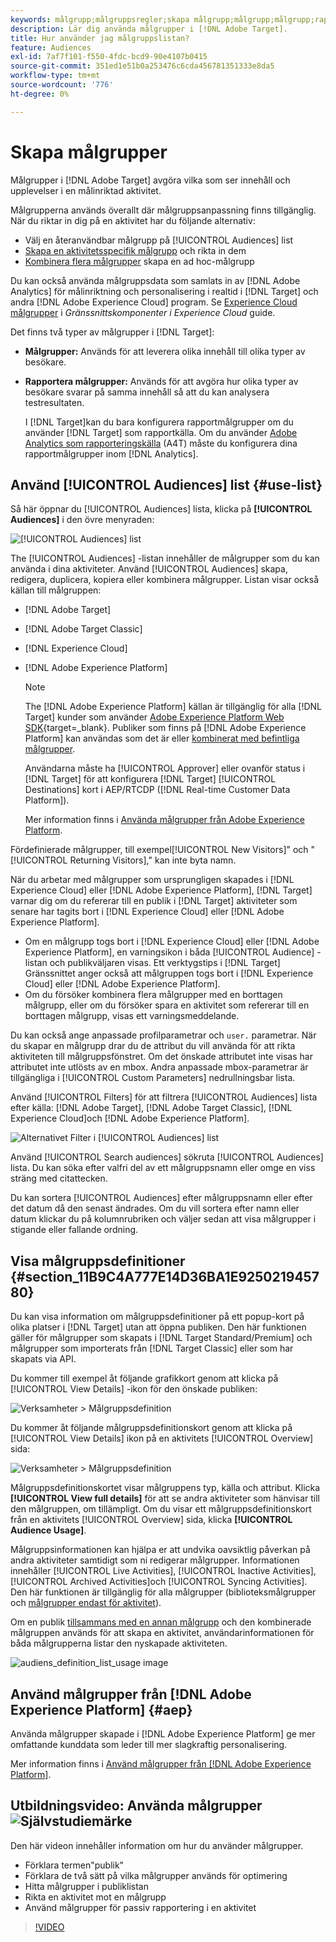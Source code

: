 ```yaml
---
keywords: målgrupp;målgruppsregler;skapa målgrupp;målgrupp;målgrupp;rapportmålgrupp;segment;anpassade profilparametrar;målgruppsdefinition;målgruppslista
description: Lär dig använda målgrupper i [!DNL Adobe Target].
title: Hur använder jag målgruppslistan?
feature: Audiences
exl-id: 7af7f101-f550-4fdc-bcd9-90e4107b0415
source-git-commit: 351ed1e51b0a253476c6cda456781351333e8da5
workflow-type: tm+mt
source-wordcount: '776'
ht-degree: 0%

---
```


# Skapa målgrupper

Målgrupper i [!DNL Adobe Target] avgöra vilka som ser innehåll och upplevelser i en målinriktad aktivitet.

Målgrupperna används överallt där målgruppsanpassning finns tillgänglig. När du riktar in dig på en aktivitet har du följande alternativ:

* Välj en återanvändbar målgrupp på [!UICONTROL Audiences] list
* [Skapa en aktivitetsspecifik målgrupp](/help/main/c-target/creating-activity-only-audience.md) och rikta in dem
* [Kombinera flera målgrupper](/help/main/c-target/combining-multiple-audiences.md#concept_A7386F1EA4394BD2AB72399C225981E5) skapa en ad hoc-målgrupp

Du kan också använda målgruppsdata som samlats in av [!DNL Adobe Analytics] för målinriktning och personalisering i realtid i [!DNL Target] och andra [!DNL Adobe Experience Cloud] program. Se [Experience Cloud målgrupper](https://experienceleague.adobe.com/docs/core-services/interface/audiences/audience-library.html) i *Gränssnittskomponenter i Experience Cloud* guide.

Det finns två typer av målgrupper i [!DNL Target]:

* **Målgrupper:** Används för att leverera olika innehåll till olika typer av besökare.
* **Rapportera målgrupper:** Används för att avgöra hur olika typer av besökare svarar på samma innehåll så att du kan analysera testresultaten.

  I [!DNL Target]kan du bara konfigurera rapportmålgrupper om du använder [!DNL Target] som rapportkälla. Om du använder [Adobe Analytics som rapporteringskälla](/help/main/c-integrating-target-with-mac/a4t/a4t.md) (A4T) måste du konfigurera dina rapportmålgrupper inom [!DNL Analytics].

## Använd [!UICONTROL Audiences] list {#use-list}

Så här öppnar du [!UICONTROL Audiences] lista, klicka på **[!UICONTROL Audiences]** i den övre menyraden:

![[!UICONTROL Audiences] list](assets/audiences_list.png)

The [!UICONTROL Audiences] -listan innehåller de målgrupper som du kan använda i dina aktiviteter. Använd [!UICONTROL Audiences] skapa, redigera, duplicera, kopiera eller kombinera målgrupper. Listan visar också källan till målgruppen:

* [!DNL Adobe Target]
* [!DNL Adobe Target Classic]
* [!DNL Experience Cloud]
* [!DNL Adobe Experience Platform]

  >[!NOTE]
  >
  >The [!DNL Adobe Experience Platform] källan är tillgänglig för alla [!DNL Target] kunder som använder [Adobe Experience Platform Web SDK](https://experienceleague.corp.adobe.com/docs/target-dev/developer/client-side/aep-web-sdk.html){target=_blank}. Publiker som finns på [!DNL Adobe Experience Platform] kan användas som det är eller [kombinerat med befintliga målgrupper](/help/main/c-target/combining-multiple-audiences.md).
  >
  >Användarna måste ha [!UICONTROL Approver] eller ovanför status i [!DNL Target] för att konfigurera [!DNL Target] [!UICONTROL Destinations] kort i AEP/RTCDP ([!DNL Real-time Customer Data Platform]).
  >
  >Mer information finns i [Använda målgrupper från Adobe Experience Platform](#aep).

Fördefinierade målgrupper, till exempel[!UICONTROL New Visitors]&quot; och &quot;[!UICONTROL Returning Visitors],&quot; kan inte byta namn.

När du arbetar med målgrupper som ursprungligen skapades i [!DNL Experience Cloud] eller [!DNL Adobe Experience Platform], [!DNL Target] varnar dig om du refererar till en publik i [!DNL Target] aktiviteter som senare har tagits bort i [!DNL Experience Cloud] eller [!DNL Adobe Experience Platform].

* Om en målgrupp togs bort i [!DNL Experience Cloud] eller [!DNL Adobe Experience Platform], en varningsikon i båda [!UICONTROL Audience] -listan och publikväljaren visas. Ett verktygstips i [!DNL Target] Gränssnittet anger också att målgruppen togs bort i [!DNL Experience Cloud] eller [!DNL Adobe Experience Platform].
* Om du försöker kombinera flera målgrupper med en borttagen målgrupp, eller om du försöker spara en aktivitet som refererar till en borttagen målgrupp, visas ett varningsmeddelande.

Du kan också ange anpassade profilparametrar och `user.` parametrar. När du skapar en målgrupp drar du de attribut du vill använda för att rikta aktiviteten till målgruppsfönstret. Om det önskade attributet inte visas har attributet inte utlösts av en mbox. Andra anpassade mbox-parametrar är tillgängliga i [!UICONTROL Custom Parameters] nedrullningsbar lista.

Använd [!UICONTROL Filters] för att filtrera [!UICONTROL Audiences] lista efter källa: [!DNL Adobe Target], [!DNL Adobe Target Classic], [!DNL Experience Cloud]och [!DNL Adobe Experience Platform].

![Alternativet Filter i [!UICONTROL Audiences] list](assets/filters.png)

Använd [!UICONTROL Search audiences] sökruta [!UICONTROL Audiences] lista. Du kan söka efter valfri del av ett målgruppsnamn eller omge en viss sträng med citattecken.

Du kan sortera [!UICONTROL Audiences] efter målgruppsnamn eller efter det datum då den senast ändrades. Om du vill sortera efter namn eller datum klickar du på kolumnrubriken och väljer sedan att visa målgrupper i stigande eller fallande ordning.

## Visa målgruppsdefinitioner {#section_11B9C4A777E14D36BA1E925021945780}

Du kan visa information om målgruppsdefinitioner på ett popup-kort på olika platser i [!DNL Target] utan att öppna publiken. Den här funktionen gäller för målgrupper som skapats i [!DNL Target Standard/Premium] och målgrupper som importerats från [!DNL Target Classic] eller som har skapats via API.

Du kommer till exempel åt följande grafikkort genom att klicka på [!UICONTROL View Details] -ikon för den önskade publiken:

![Verksamheter > Målgruppsdefinition](assets/audience_definition_list.png)

Du kommer åt följande målgruppsdefinitionskort genom att klicka på [!UICONTROL View Details] ikon på en aktivitets [!UICONTROL Overview] sida:

![Verksamheter > Målgruppsdefinition](assets/view-details-activity-overview.png)

Målgruppsdefinitionskortet visar målgruppens typ, källa och attribut. Klicka **[!UICONTROL View full details]** för att se andra aktiviteter som hänvisar till den målgruppen, om tillämpligt. Om du visar ett målgruppsdefinitionskort från en aktivitets [!UICONTROL Overview] sida, klicka **[!UICONTROL Audience Usage]**.

Målgruppsinformationen kan hjälpa er att undvika oavsiktlig påverkan på andra aktiviteter samtidigt som ni redigerar målgrupper. Informationen innehåller [!UICONTROL Live Activities], [!UICONTROL Inactive Activities], [!UICONTROL Archived Activities]och [!UICONTROL Syncing Activities]. Den här funktionen är tillgänglig för alla målgrupper (biblioteksmålgrupper och [målgrupper endast för aktivitet](/help/main/c-target/creating-activity-only-audience.md#concept_A6BADCF530ED4AE1852E677FEBE68483)).

Om en publik [tillsammans med en annan målgrupp](/help/main/c-target/combining-multiple-audiences.md) och den kombinerade målgruppen används för att skapa en aktivitet, användarinformationen för båda målgrupperna listar den nyskapade aktiviteten.

![audiens_definition_list_usage image](assets/audience_definition_list_usage.png)

<!--The following audience definition card is for an audience imported from the Adobe Experience Cloud. In this instance, the audience was imported from Adobe Audience Manager (AAM).

![Usage tab on Audience Definition card](assets/audience_definition_mc.png)

The following details are available for these imported audience types:

| Audience Type | Details |
|--- |--- |
|Mobile audience|Marketing Name, Vendor, and Model.<br>The `matches | does not match` operator displays instead of `equals | does not equal`<br>![Imported Mobile Audience](/help/main/c-target/c-audiences/assets/imported_mobile_audience.png).|
|Visitor-behavior audience|**user.categoryAffinity:** `categoryAffinity` with `FAVORITE` parameter.<br>![Imported Category Affinity](/help/main/c-target/c-audiences/assets/imported_category_affinity.png)<br>**Monitoring:** Monitoring service equals true.<br>**No Monitoring Service:** Monitoring service equals false.<br>![Imported Monitoring](/help/main/c-target/c-audiences/assets/imported_monitoring.png)|
|Audiences using the NOT operator|**Single Rule:** Target displays the audience in the format `[All Visitor AND [NOT [rule]`. Single NOT rule displays with AND with `AllVisitor` audience.<br>![Imported Not Audience](/help/main/c-target/c-audiences/assets/imported_not_audience.png)|

Keep the following points in mind as you work with imported audiences:

* Expression target audiences are no longer supported in Target Standard/Premium. 
* Target Standard/Premium does not support some deprecated audiences or has improved operators for ease of use. Because of this, the definition of an imported audience, although working as per definition, does not mean that same is now available for creation in the Standard/Premium interface. For example, Social Audiences are visible with their rules but Target Standard/Premium does not allow social audiences to be created.-->

## Använd målgrupper från [!DNL Adobe Experience Platform] {#aep}

Använda målgrupper skapade i [!DNL Adobe Experience Platform] ge mer omfattande kunddata som leder till mer slagkraftig personalisering.

Mer information finns i [Använd målgrupper från [!DNL Adobe Experience Platform]](/help/main/c-integrating-target-with-mac/integrating-with-rtcdp.md#aep).

## Utbildningsvideo: Använda målgrupper ![Självstudiemärke](/help/main/assets/tutorial.png)

Den här videon innehåller information om hur du använder målgrupper.

* Förklara termen&quot;publik&quot;
* Förklara de två sätt på vilka målgrupper används för optimering
* Hitta målgrupper i publiklistan
* Rikta en aktivitet mot en målgrupp
* Använd målgrupper för passiv rapportering i en aktivitet

>[!VIDEO](https://video.tv.adobe.com/v/17398)
